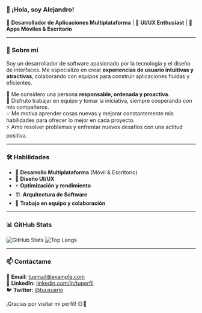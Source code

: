 ### 👋 ¡Hola, soy Alejandro!

🌟 **Desarrollador de Aplicaciones Multiplataforma** | 🎨 **UI/UX Enthusiast** | 📱 **Apps Móviles & Escritorio**

---

### 🚀 Sobre mí

Soy un desarrollador de software apasionado por la tecnología y el diseño de interfaces. Me especializo en crear **experiencias de usuario intuitivas y atractivas**, colaborando con equipos para construir aplicaciones fluidas y eficientes.  

💼 Me considero una persona **responsable, ordenada y proactiva**.  
🤝 Disfruto trabajar en equipo y tomar la iniciativa, siempre cooperando con mis compañeros.  
💡 Me motiva aprender cosas nuevas y mejorar constantemente mis habilidades para ofrecer lo mejor en cada proyecto.  
⚡ Amo resolver problemas y enfrentar nuevos desafíos con una actitud positiva.  

---

### 🛠️ Habilidades

- 🔹 **Desarrollo Multiplataforma** (Móvil & Escritorio)
- 🎨 **Diseño UI/UX**
- ⚡ **Optimización y rendimiento**
- 🏗️ **Arquitectura de Software**
- 🚀 **Trabajo en equipo y colaboración**

---

### 📊 GitHub Stats

![GitHub Stats](https://github-readme-stats.vercel.app/api?username=tu-usuario&show_icons=true&theme=radical)
![Top Langs](https://github-readme-stats.vercel.app/api/top-langs/?username=tu-usuario&layout=compact&theme=radical)

---

### 📫 Contáctame

📩 **Email:** tuemail@example.com  
🔗 **LinkedIn:** [linkedin.com/in/tuperfil](https://linkedin.com/in/tuperfil)  
🐦 **Twitter:** [@tuusuario](https://twitter.com/tuusuario)  

¡Gracias por visitar mi perfil! 😊🚀

